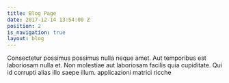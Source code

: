 ```yaml
---
title: Blog Page
date: 2017-12-14 13:54:00 Z
position: 2
is_navigation: true
layout: blog
---
```


Consectetur possimus possimus nulla neque amet. Aut temporibus est laboriosam nulla et. Non molestiae aut laboriosam facilis quia cupiditate. Qui id corrupti alias illo saepe illum. applicazioni matrici ricche